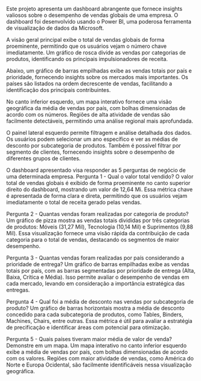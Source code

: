 Este projeto apresenta um dashboard abrangente que fornece insights valiosos sobre o desempenho de vendas globais de uma empresa. O dashboard foi desenvolvido usando o Power BI, uma poderosa ferramenta de visualização de dados da Microsoft.

A visão geral principal exibe o total de vendas globais de forma proeminente, permitindo que os usuários vejam o número chave imediatamente. Um gráfico de rosca divide as vendas por categorias de produtos, identificando os principais impulsionadores de receita.

Abaixo, um gráfico de barras empilhadas exibe as vendas totais por país e prioridade, fornecendo insights sobre os mercados mais importantes. Os países são listados na ordem decrescente de vendas, facilitando a identificação dos principais contribuintes.

No canto inferior esquerdo, um mapa interativo fornece uma visão geográfica da média de vendas por país, com bolhas dimensionadas de acordo com os números. Regiões de alta atividade de vendas são facilmente detectáveis, permitindo uma análise regional mais aprofundada.

O painel lateral esquerdo permite filtragem e análise detalhada dos dados. Os usuários podem selecionar um ano específico e ver as médias de desconto por subcategoria de produtos. Também é possível filtrar por segmento de clientes, fornecendo insights sobre o desempenho de diferentes grupos de clientes.

O dashboard apresentado visa responder as 5 perguntas de negócio de uma determinada empresa.
Pergunta 1 - Qual o valor total vendido?
O valor total de vendas globais é exibido de forma proeminente no canto superior direito do dashboard, mostrando um valor de 12,64 Mi. Essa métrica chave é apresentada de forma clara e direta, permitindo que os usuários vejam imediatamente o total de receita gerado pelas vendas.

Pergunta 2 - Quantas vendas foram realizadas por categoria de produto?
Um gráfico de pizza mostra as vendas totais divididas por três categorias de produtos: Móveis (31,27 Mil), Tecnologia (10,14 Mil) e Suprimentos (9,88 Mil). Essa visualização fornece uma visão rápida da contribuição de cada categoria para o total de vendas, destacando os segmentos de maior desempenho.

Pergunta 3 - Quantas vendas foram realizadas por país considerando a prioridade de entrega?
Um gráfico de barras empilhadas exibe as vendas totais por país, com as barras segmentadas por prioridade de entrega (Alta, Baixa, Crítica e Média). Isso permite avaliar o desempenho de vendas em cada mercado, levando em consideração a importância estratégica das entregas.

Pergunta 4 - Qual foi a média de desconto nas vendas por subcategoria de produto?
Um gráfico de barras horizontais mostra a média de desconto concedido para cada subcategoria de produtos, como Tables, Binders, Machines, Chairs, entre outras. Essa métrica é útil para avaliar a estratégia de precificação e identificar áreas com potencial para otimização.

Pergunta 5 - Quais países tiveram maior média de valor de venda? Demonstre em um mapa.
Um mapa interativo no canto inferior esquerdo exibe a média de vendas por país, com bolhas dimensionadas de acordo com os valores. Regiões com maior atividade de vendas, como América do Norte e Europa Ocidental, são facilmente identificáveis nessa visualização geográfica.

